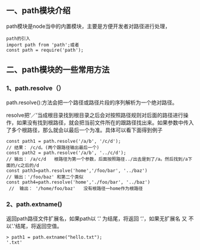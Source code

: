## 一、path模块介绍

path模块是node当中的内置模块，主要是方便开发者对路径进行处理，

```
path的引入
import path from 'path';或者
const path = require('path');
```

## 二、path模块的一些常用方法

### 1、path.resolve（）

path.resolve():方法会把一个路径或路径片段的序列解析为一个绝对路径。

resolve把‘／’当成根目录找到根目录之后会对按照路径规则对后面的路径进行操作，如果没有找到根路径，就会把当前文件所在的跟路径找出来。如果参数中传入了多个根路径，那么就会以最后一个为准。具体可以看下面得到例子

```
const path1 = path.resolve('/a/b', '/c/d');
// 结果： /c/d。(两个跟路径输出最后一个)
const path2 = path.resolve('/a/b', '../c/d');
// 输出： /a/c/d   根路径为第一个参数，后面按照路径../出去是到了/a。然后找到/a下面的/c之后的/d
const path3=path.resolve('home','/foo/bar', '../baz')   
// 输出：'/foo/baz' 和第二个类似
const path4=path.resolve('home','./foo/bar', '../baz')  
 //  输出： '/home/foo/baz'   没有根路径一home作为根路径
```

### 2、path.extname()

返回path路径文件扩展名，如果path以 ‘.' 为结尾，将返回 ‘.'，如果无扩展名 又 不以'.'结尾，将返回空值。

```
> path1 = path.extname("hello.txt");
'.txt'
```


